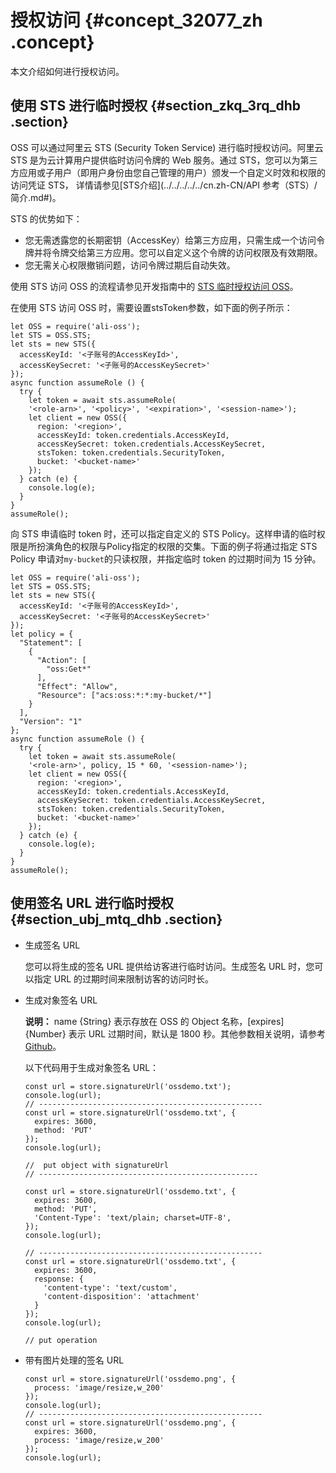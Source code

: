# 授权访问 {#concept_32077_zh .concept}

本文介绍如何进行授权访问。

## 使用 STS 进行临时授权 {#section_zkq_3rq_dhb .section}

OSS 可以通过阿里云 STS \(Security Token Service\) 进行临时授权访问。阿里云 STS 是为云计算用户提供临时访问令牌的 Web 服务。通过 STS，您可以为第三方应用或子用户（即用户身份由您自己管理的用户）颁发一个自定义时效和权限的访问凭证 STS， 详情请参见[STS介绍](../../../../../cn.zh-CN/API 参考（STS）/简介.md#)。

STS 的优势如下：

-   您无需透露您的长期密钥（AccessKey）给第三方应用，只需生成一个访问令牌并将令牌交给第三方应用。您可以自定义这个令牌的访问权限及有效期限。
-   您无需关心权限撤销问题，访问令牌过期后自动失效。

使用 STS 访问 OSS 的流程请参见开发指南中的 [STS 临时授权访问 OSS](../../../../../cn.zh-CN/开发指南/身份认证/STS临时授权访问OSS.md#)。

在使用 STS 访问 OSS 时，需要设置stsToken参数，如下面的例子所示：

```
let OSS = require('ali-oss');
let STS = OSS.STS;
let sts = new STS({
  accessKeyId: '<子账号的AccessKeyId>',
  accessKeySecret: '<子账号的AccessKeySecret>'
});
async function assumeRole () {
  try {
    let token = await sts.assumeRole(
    '<role-arn>', '<policy>', '<expiration>', '<session-name>');
    let client = new OSS({
      region: '<region>',
      accessKeyId: token.credentials.AccessKeyId,
      accessKeySecret: token.credentials.AccessKeySecret,
      stsToken: token.credentials.SecurityToken,
      bucket: '<bucket-name>'
    });
  } catch (e) {
    console.log(e);
  }
}
assumeRole();
```

向 STS 申请临时 token 时，还可以指定自定义的 STS Policy。这样申请的临时权限是所扮演角色的权限与Policy指定的权限的交集。下面的例子将通过指定 STS Policy 申请对`my-bucket`的只读权限，并指定临时 token 的过期时间为 15 分钟。

```
let OSS = require('ali-oss');
let STS = OSS.STS;
let sts = new STS({
  accessKeyId: '<子账号的AccessKeyId>',
  accessKeySecret: '<子账号的AccessKeySecret>'
});
let policy = {
  "Statement": [
    {
      "Action": [
        "oss:Get*"
      ],
      "Effect": "Allow",
      "Resource": ["acs:oss:*:*:my-bucket/*"]
    }
  ],
  "Version": "1"
};
async function assumeRole () {
  try {
    let token = await sts.assumeRole(
    '<role-arn>', policy, 15 * 60, '<session-name>');
    let client = new OSS({
      region: '<region>',
      accessKeyId: token.credentials.AccessKeyId,
      accessKeySecret: token.credentials.AccessKeySecret,
      stsToken: token.credentials.SecurityToken,
      bucket: '<bucket-name>'
    });
  } catch (e) {
    console.log(e);
  }
}
assumeRole();
```

## 使用签名 URL 进行临时授权 {#section_ubj_mtq_dhb .section}

-   生成签名 URL

    您可以将生成的签名 URL 提供给访客进行临时访问。生成签名 URL 时，您可以指定 URL 的过期时间来限制访客的访问时长。

-   生成对象签名 URL

    **说明：** name \{String\} 表示存放在 OSS 的 Object 名称，\[expires\] \{Number\} 表示 URL 过期时间，默认是 1800 秒。其他参数相关说明，请参考[Github](https://github.com/ali-sdk/ali-oss#signatureurlname-options)。

    以下代码用于生成对象签名 URL：

    ```
    const url = store.signatureUrl('ossdemo.txt');
    console.log(url);
    // --------------------------------------------------
    const url = store.signatureUrl('ossdemo.txt', {
      expires: 3600,
      method: 'PUT'
    });
    console.log(url);
    
    //  put object with signatureUrl
    // -------------------------------------------------
    
    const url = store.signatureUrl('ossdemo.txt', {
      expires: 3600,
      method: 'PUT',
      'Content-Type': 'text/plain; charset=UTF-8',
    });
    console.log(url);
    
    // --------------------------------------------------
    const url = store.signatureUrl('ossdemo.txt', {
      expires: 3600,
      response: {
        'content-type': 'text/custom',
        'content-disposition': 'attachment'
      }
    });
    console.log(url);
    
    // put operation
    ```

-   带有图片处理的签名 URL

    ```
    const url = store.signatureUrl('ossdemo.png', {
      process: 'image/resize,w_200'
    });
    console.log(url);
    // --------------------------------------------------
    const url = store.signatureUrl('ossdemo.png', {
      expires: 3600,
      process: 'image/resize,w_200'
    });
    console.log(url);
    ```



